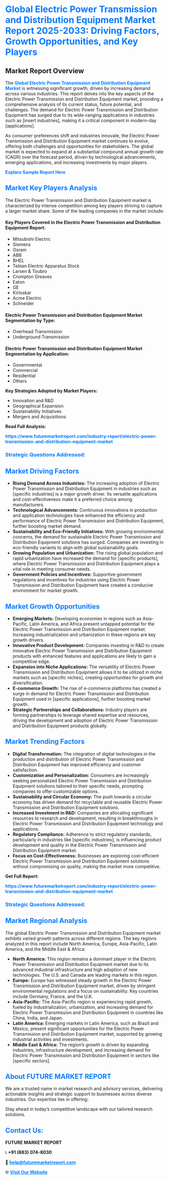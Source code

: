 <h1 style="color: #007BFF;">Global Electric Power Transmission and Distribution Equipment Market Report 2025-2033: Driving Factors, Growth Opportunities, and Key Players</h1>

<section id="overview">
<h2>Market Report Overview</h2>
<p>The <a href="https://www.futuremarketreport.com/industry-report/electric-power-transmission-and-distribution-equipment-market" style="color: #007BFF; text-decoration: none;"><strong>Global Electric Power Transmission and Distribution Equipment Market</strong></a> is witnessing significant growth, driven by increasing demand across various industries. This report delves into the key aspects of the Electric Power Transmission and Distribution Equipment market, providing a comprehensive analysis of its current status, future potential, and challenges. The demand for Electric Power Transmission and Distribution Equipment has surged due to its wide-ranging applications in industries such as [insert industries], making it a critical component in modern-day [applications].</p>
<p>As consumer preferences shift and industries innovate, the Electric Power Transmission and Distribution Equipment market continues to evolve, offering both challenges and opportunities for stakeholders. The global market is expected to expand at a substantial compound annual growth rate (CAGR) over the forecast period, driven by technological advancements, emerging applications, and increasing investments by major players.</p>
</section>

<section id="overview">
<p><a href="https://www.futuremarketreport.com/request-sample/reportId=76544" style="color: #007BFF; text-decoration: none;"><strong>Explore Sample Report Here</strong></a></p>
</section>

<section id="key-players">
<h2 style="color: #007BFF;">Market Key Players Analysis</h2>
<p>The Electric Power Transmission and Distribution Equipment market is characterized by intense competition among key players striving to capture a larger market share. Some of the leading companies in the market include:</p>
<h4>Key Players Covered in the Electric Power Transmission and Distribution Equipment Report:</h4>
<ul><li>Mitsubishi Electric</li><li>Siemens</li><li>Osram</li><li>ABB</li><li>BHEL</li><li>Tebian Electric Apparatus Stock</li><li>Larsen &amp; Toubro</li><li>Crompton Greaves</li><li>Eaton</li><li>GE</li><li>Kirloskar</li><li>Acme Electric</li><li>Schneider</li></ul>
<h4>Electric Power Transmission and Distribution Equipment Market Segmentation by Type:</h4>
<ul><li>Overhead Transmission</li><li>Underground Transmission</li></ul>

<h4>Electric Power Transmission and Distribution Equipment Market Segmentation by Application:</h4>
<ul><li>Governmental</li><li>Commercial</li><li>Residential</li><li>Others</li></ul>
<p><strong>Key Strategies Adopted by Market Players:</strong></p>
<ul>
<li>Innovation and R&D</li>
<li>Geographical Expansion</li>
<li>Sustainability Initiatives</li>
<li>Mergers and Acquisitions</li>
</ul>
</section>

<section>
<p><strong>Read Full Analysis: </strong></p><a href="https://www.futuremarketreport.com/industry-report/electric-power-transmission-and-distribution-equipment-market" style="color: #007BFF; text-decoration: none;"><strong>https://www.futuremarketreport.com/industry-report/electric-power-transmission-and-distribution-equipment-market</strong></a>
<h3 style="color: #007BFF;">Strategic Questions Addressed:</h3>
</section>

<section id="driving-factors">
<h2 style="color: #007BFF;">Market Driving Factors</h2>
<ul>
<li><strong>Rising Demand Across Industries:</strong> The increasing adoption of Electric Power Transmission and Distribution Equipment in industries such as [specific industries] is a major growth driver. Its versatile applications and cost-effectiveness make it a preferred choice among manufacturers.</li>
<li><strong>Technological Advancements:</strong> Continuous innovations in production and application technologies have enhanced the efficiency and performance of Electric Power Transmission and Distribution Equipment, further boosting market demand.</li>
<li><strong>Sustainability and Eco-Friendly Initiatives:</strong> With growing environmental concerns, the demand for sustainable Electric Power Transmission and Distribution Equipment solutions has surged. Companies are investing in eco-friendly variants to align with global sustainability goals.</li>
<li><strong>Growing Population and Urbanization:</strong> The rising global population and rapid urbanization have increased the demand for [specific products], where Electric Power Transmission and Distribution Equipment plays a vital role in meeting consumer needs.</li>
<li><strong>Government Policies and Incentives:</strong> Supportive government regulations and incentives for industries using Electric Power Transmission and Distribution Equipment have created a conducive environment for market growth.</li>
</ul>
</section>

<section id="growth-opportunities">
<h2 style="color: #007BFF;">Market Growth Opportunities</h2>
<ul>
<li><strong>Emerging Markets:</strong> Developing economies in regions such as Asia-Pacific, Latin America, and Africa present untapped potential for the Electric Power Transmission and Distribution Equipment market. Increasing industrialization and urbanization in these regions are key growth drivers.</li>
<li><strong>Innovative Product Development:</strong> Companies investing in R&D to create innovative Electric Power Transmission and Distribution Equipment products with enhanced features and applications are likely to gain a competitive edge.</li>
<li><strong>Expansion into Niche Applications:</strong> The versatility of Electric Power Transmission and Distribution Equipment allows it to be utilized in niche markets such as [specific niches], creating opportunities for growth and diversification.</li>
<li><strong>E-commerce Growth:</strong> The rise of e-commerce platforms has created a surge in demand for Electric Power Transmission and Distribution Equipment used in [specific applications], further boosting market growth.</li>
<li><strong>Strategic Partnerships and Collaborations:</strong> Industry players are forming partnerships to leverage shared expertise and resources, driving the development and adoption of Electric Power Transmission and Distribution Equipment products globally.</li>
</ul>
</section>

<section id="trending-factors">
<h2 style="color: #007BFF;">Market Trending Factors</h2>
<ul>
<li><strong>Digital Transformation:</strong> The integration of digital technologies in the production and distribution of Electric Power Transmission and Distribution Equipment has improved efficiency and customer satisfaction.</li>
<li><strong>Customization and Personalization:</strong> Consumers are increasingly seeking personalized Electric Power Transmission and Distribution Equipment solutions tailored to their specific needs, prompting companies to offer customizable options.</li>
<li><strong>Sustainability and Circular Economy:</strong> The push towards a circular economy has driven demand for recyclable and reusable Electric Power Transmission and Distribution Equipment solutions.</li>
<li><strong>Increased Investment in R&D:</strong> Companies are allocating significant resources to research and development, resulting in breakthroughs in Electric Power Transmission and Distribution Equipment technology and applications.</li>
<li><strong>Regulatory Compliance:</strong> Adherence to strict regulatory standards, particularly in industries like [specific industries], is influencing product development and quality in the Electric Power Transmission and Distribution Equipment market.</li>
<li><strong>Focus on Cost-Effectiveness:</strong> Businesses are exploring cost-efficient Electric Power Transmission and Distribution Equipment solutions without compromising on quality, making the market more competitive.</li>
</ul>
</section>

<section>
<p><strong>Get Full Report: </strong></p><a href="https://www.futuremarketreport.com/industry-report/electric-power-transmission-and-distribution-equipment-market" style="color: #007BFF; text-decoration: none;"><strong>https://www.futuremarketreport.com/industry-report/electric-power-transmission-and-distribution-equipment-market</strong></a>
<h3 style="color: #007BFF;">Strategic Questions Addressed:</h3>
</section>


<section id="regional-analysis">
<h2 style="color: #007BFF;">Market Regional Analysis</h2>
<p>The global Electric Power Transmission and Distribution Equipment market exhibits varied growth patterns across different regions. The key regions analyzed in this report include North America, Europe, Asia-Pacific, Latin America, and the Middle East & Africa:</p>
<ul>
<li><strong>North America:</strong> This region remains a dominant player in the Electric Power Transmission and Distribution Equipment market due to its advanced industrial infrastructure and high adoption of new technologies. The U.S. and Canada are leading markets in this region.</li>
<li><strong>Europe:</strong> Europe has witnessed steady growth in the Electric Power Transmission and Distribution Equipment market, driven by stringent environmental regulations and a focus on sustainability. Key countries include Germany, France, and the U.K.</li>
<li><strong>Asia-Pacific:</strong> The Asia-Pacific region is experiencing rapid growth, fueled by industrialization, urbanization, and increasing demand for Electric Power Transmission and Distribution Equipment in countries like China, India, and Japan.</li>
<li><strong>Latin America:</strong> Emerging markets in Latin America, such as Brazil and Mexico, present significant opportunities for the Electric Power Transmission and Distribution Equipment market, supported by growing industrial activities and investments.</li>
<li><strong>Middle East & Africa:</strong> The region’s growth is driven by expanding industries, infrastructure development, and increasing demand for Electric Power Transmission and Distribution Equipment in sectors like [specific sectors].</li>
</ul>
</section>

<footer>
<h2 style="color: #007BFF;">About FUTURE MARKET REPORT</h2>
<p>We are a trusted name in market research and advisory services, delivering actionable insights and strategic support to businesses across diverse industries. Our expertise lies in offering:</p>

<p>Stay ahead in today’s competitive landscape with our tailored research solutions.</p>

<h2 style="color: #007BFF;">Contact Us:</h2>
<p><strong>FUTURE MARKET REPORT</strong></p>
<p>📞 <strong>+91 (883) 074-8030</strong></p>
<p>📧 <strong><a href="mailto:help@futuremarketreport.com" style="color: #007BFF;">help@futuremarketreport.com</a></strong></p>
<p>🌐 <strong><a href="https://www.futuremarketreport.com/" style="color: #007BFF;">Visit Our Website</a></strong></p>
</footer>